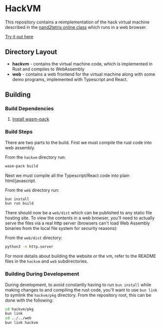 # HackVM

This repository contains a reimplementation of the hack virtual machine described
in the [nand2tetris online class](https://www.nand2tetris.org/) which runs in a
web browser.

[Try it out here](https://pcardune.github.io/hackvm/index.html#/)

## Directory Layout

- **hackvm** - contains the virtual machine code, which is implemented in Rust and compiles to WebAssembly
- **web** - contains a web frontend for the virtual machine along with some demo programs, implemented with Typescript and React.

## Building

### Build Dependencies

1. [Install wasm-pack](https://rustwasm.github.io/wasm-pack/installer/)

### Build Steps

There are two parts to the build. First we must compile the rust code into web assembly.

From the `hackvm` directory run:

```bash
wasm-pack build
```

Next we must compile all the Typescript/React code into plain html/javascript.

From the `web` directory run:

```bash
bun install
bun run build
```

There should now be a `web/dist` which can be published to any static file hosting site. To
view the contents in a web browser, you'll need to actually serve the files via a real http
server (browsers can't load Web Assembly binaries from the local file system for security reasons):

From the `web/dist` directory:

```bash
python3 -m http.server
```

For more details about building the website or the vm, refer to the README files in the `hackvm` and `web` subdirectories.

### Building During Developement

During development, to avoid constantly having to run `bun install` while making changes to and compiling the rust code, you'll want to use `bun link` to symlink the `hackvm/pkg` directory. From the repository root, this can be done with the following:

```bash
cd hackvm/pkg
bun link
cd ../../web
bun link hackvm
```
